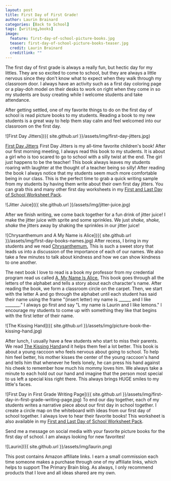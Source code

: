 ```yaml
---
layout: post
title: First Day of First Grade!
author: Laurin Brainard
categories: [Back to School]
tags: [writing,books]
image:
  feature: first-day-of-school-picture-books.jpg
  teaser: first-day-of-school-picture-books-teaser.jpg
  credit: Laurin Brainard
  creditlink: ""
---
```

The first day of first grade is always a really fun, but hectic day for my littles. They are so excited to come to school, but they are always a little nervous since they don't know what to expect when they walk through my classroom door. I always have an activity such as a first day coloring page or a play-doh model on their desks to work on right when they come in so my students are busy creating while I welcome students and take attendance. 

After getting settled, one of my favorite things to do on the first day of school is read picture books to my students. Reading a book to my new students is a great way to help them stay calm and feel welcomed into our classroom on the first day. 

![First Day Jitters]({{ site.github.url }}/assets/img/first-day-jitters.jpg)

<a target="_blank" href="https://www.amazon.com/gp/product/158089061X/ref=as_li_tl?ie=UTF8&camp=1789&creative=9325&creativeASIN=158089061X&linkCode=as2&tag=theprimarybra-20&linkId=f3ffcf1066e599fbadba0feff160e6c3">First Day Jitters</a><img src="//ir-na.amazon-adsystem.com/e/ir?t=theprimarybra-20&l=am2&o=1&a=158089061X" width="1" height="1" border="0" alt="" style="border:none !important; margin:0px !important;" /> First Day Jitters is my all-time favorite children's book! After our first morning meeting, I always read this book to my students. It is about a girl who is too scared to go to school with a silly twist at the end. The girl just happens to be the teacher! This book always leaves my students roaring with laughter at the thought of a teacher being so silly! After reading the book I always notice that my students seem much more comfortable being in our class. This is the perfect time to grab a quick writing sample from my students by having them write about their own first day jitters. You can grab this and many other first day worksheets in my [First and Last Day of School Worksheet Pack](http://bit.ly/2KOOaJt). 

![Jitter Juice]({{ site.github.url }}/assets/img/jitter-juice.jpg)

After we finish writing, we come back together for a fun drink of jitter juice! I make the jitter juice with sprite and some sprinkles. We just *shake, shake, shake* the jitters away by shaking the sprinkles in our jitter juice! 

![Chrysanthemum and A My Name is Alice]({{ site.github.url }}/assets/img/first-day-books-names.jpg)
After recess, I bring in my students and we read <a target="_blank" href="https://www.amazon.com/gp/product/0688147321/ref=as_li_tl?ie=UTF8&camp=1789&creative=9325&creativeASIN=0688147321&linkCode=as2&tag=theprimarybra-20&linkId=968d0a50ce3cf7183e1da586158cf465">Chrysanthemum.</a><img src="//ir-na.amazon-adsystem.com/e/ir?t=theprimarybra-20&l=am2&o=1&a=0688147321" width="1" height="1" border="0" alt="" style="border:none !important; margin:0px !important;" /> This is such a sweet story that leads us into a discussion of the importance of each of our names. We also take a few minutes to talk about kindness and how we can show kindness to one another. 

The next book I love to read is a book my professor from my credential program read us called <a target="_blank" href="https://www.amazon.com/gp/product/0140546685/ref=as_li_tl?ie=UTF8&camp=1789&creative=9325&creativeASIN=0140546685&linkCode=as2&tag=theprimarybra-20&linkId=47857c6457bec94aa5bdf6c848aef67e">A, My Name Is Alice.</a><img src="//ir-na.amazon-adsystem.com/e/ir?t=theprimarybra-20&l=am2&o=1&a=0140546685" width="1" height="1" border="0" alt="" style="border:none !important; margin:0px !important;" /> This book goes through all the letters of the alphabet and tells a story about each character's name. After reading the book, we form a classroom circle on the carpet. Then, we start with the letter A and go through the alphabet until each student has said their name using the frame "(insert letter) my name is ______ and I like _______." I always go first and say "L my name is Laurin and I like lemons." I encourage my students to come up with something they like that begins with the first letter of their name. 

![The Kissing Hand]({{ site.github.url }}/assets/img/picture-book-the-kissing-hand.jpg)

After lunch, I usually have a few students who start to miss their parents. We read <a target="_blank" href="https://www.amazon.com/gp/product/1933718005/ref=as_li_tl?ie=UTF8&camp=1789&creative=9325&creativeASIN=1933718005&linkCode=as2&tag=theprimarybra-20&linkId=6f31d807173c06a191d78d109470ac79">The Kissing Hand</a><img src="//ir-na.amazon-adsystem.com/e/ir?t=theprimarybra-20&l=am2&o=1&a=1933718005" width="1" height="1" border="0" alt="" style="border:none !important; margin:0px !important;" />and it helps them feel a lot better. This book is about a young raccoon who feels nervous about going to school. To help him feel better, his mother kisses the center of the young raccoon's hand and tells him that whenever he feels lonely, he can press his hand against his cheek to remember how much his mommy loves him. We always take a minute to each hold out our hand and imagine that the person most special to us left a special kiss right there. This always brings HUGE smiles to my little's faces. 

![First Day in First Grade Writing Page]({{ site.github.url }}/assets/img/first-day-in-first-grade-writing-page.jpg)
To end our day together, each of my students writes a narrative piece about our first day in school together. I create a circle map on the whiteboard with ideas from our first day of school together. I always love to hear their favorite books! This worksheet is also available in my [First and Last Day of School Worksheet Pack](http://bit.ly/2KOOaJt).

Send me a message on social media with your favorite picture books for the first day of school. I am always looking for new favorites!

![Laurin]({{ site.github.url }}/assets/img/laurin.png)

This post contains Amazon affiliate links. I earn a small commission each time someone makes a purchase through one of my affiliate links, which helps to support The Primary Brain blog. As always, I only recommend products that I love and all ideas shared are my own. 
